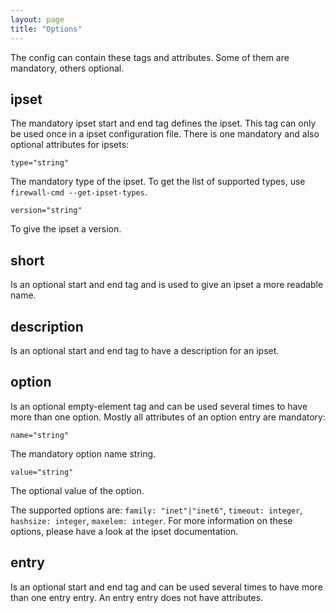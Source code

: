 ```yaml
---
layout: page
title: "Options"
---
```


The config can contain these tags and attributes. Some of them are mandatory, others optional. 

## ipset

The mandatory ipset start and end tag defines the ipset. This tag can only be used once in a ipset configuration file. There is one mandatory and also optional attributes for ipsets: 

    type="string"

The mandatory type of the ipset. To get the list of supported types, use `firewall-cmd --get-ipset-types`.

    version="string"

To give the ipset a version. 

## short

Is an optional start and end tag and is used to give an ipset a more readable name.

## description

Is an optional start and end tag to have a description for an ipset.

## option

Is an optional empty-element tag and can be used several times to have more than one option. Mostly all attributes of an option entry are mandatory: 

    name="string"

The mandatory option name string. 

    value="string"

The optional value of the option. 

The supported options are: `family: "inet"|"inet6"`, `timeout: integer`, `hashsize: integer`, `maxelem: integer`. For more information on these options, please have a look at the ipset documentation. 

## entry

Is an optional start and end tag and can be used several times to have more than one entry entry. An entry entry does not have attributes.
